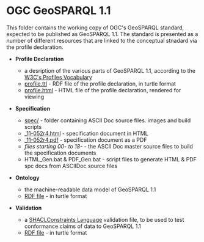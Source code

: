 # OGC GeoSPARQL 1.1

This folder contains the working copy of OGC's GeoSPARQL standard, expected to be published as GeoSPARQL 1.1. The standard is presented as a number of different resources that are linked to the conceptual stnadard via the profile declaration.

* **Profile Declaration**
    * a desription of the various parts of GeoSPARQL 1.1, according to the [W3C's Profiles Vocabulary](https://w3c.github.io/dx-prof/prof/)
    * [profile.ttl](profile.ttl) - RDF file of the profile declaration, in turtle format
    * [profile.html](https://raw.githack.com/opengeospatial/ogc-geosparql/master/1.1/profile.html) - HTML file of the profile declaration, rendered for viewing

* **Specification**
    * [spec/](spec/) - folder containing ASCII Doc source files. images and build scripts
    * [_11-052r4.html](https://opengeospatial.github.io/ogc-geosparql/geosparql11/spec.html) - specification document in HTML
    * [_11-052r4.pdf](https://opengeospatial.github.io/ogc-geosparql/geosparql11/spec.pdf) - specification document as a PDF
    * *files starting 00- to 18-* - the ASCII Doc master source files to build the specification documents
    * HTML_Gen.bat & PDF_Gen.bat - script files to generate HTML & PDF spc docs from ASCIIDoc source files

* **Ontology**
    * the machine-readable data model of GeoSPARQL 1.1
    * [RDF file](geo.ttl) - in turtle format

* **Validation**
    * a [SHACLConstraints Language](https://www.w3.org/TR/shacl/) validation file, to be used to test conformance claims of data to GeoSPARQL 1.1
    * [RDF file](validation.ttl) - in turtle format
